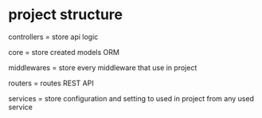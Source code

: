 # project structure

controllers = store api logic

core = store created models ORM

middlewares = store every middleware that use in project

routers = routes REST API

services = store configuration and setting to used in project from any used service



